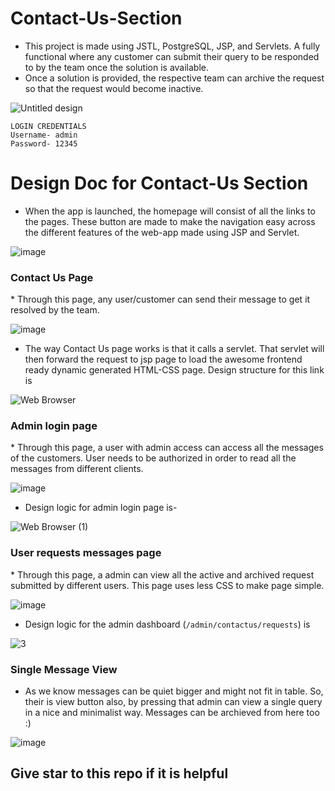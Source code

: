 # Contact-Us-Section

* This project is made using JSTL, PostgreSQL, JSP, and Servlets. A fully functional where any customer can submit their query to be responded to by the team once the solution is available.
* Once a solution is provided, the respective team can archive the request so that the request would become inactive.

![Untitled design](https://github.com/rhythm-design/Contact-Us-Section/assets/56234578/43f2d257-dbdb-465f-8377-3268ca2320f6)

```
LOGIN CREDENTIALS
Username- admin
Password- 12345
```

# Design Doc for Contact-Us Section
* When the app is launched, the homepage will consist of all the links to the pages. These button are made to make the navigation easy across the different features of the web-app made using JSP and Servlet.
  
![image](https://github.com/rhythm-design/Contact-Us-Section/assets/56234578/dbc0f780-2ffa-411b-baad-ab1c6733041b)

<h3>Contact Us Page</h3>
* Through this page, any user/customer can send their message to get it resolved by the team.

![image](https://github.com/rhythm-design/Contact-Us-Section/assets/56234578/ea4ece49-2a0e-4649-a5b7-e13da00712e5)
* The way Contact Us page works is that it calls a servlet. That servlet will then forward the request to jsp page to load the awesome frontend ready dynamic generated HTML-CSS page. Design structure for this link is


![Web Browser](https://github.com/rhythm-design/Contact-Us-Section/assets/56234578/f8278fc3-114e-408f-a9c0-eda8f1ec2c70)

<h3>Admin login page</h3>
* Through this page, a user with admin access can access all the messages of the customers. User needs to be authorized in order to read all the messages from different clients.

![image](https://github.com/rhythm-design/Contact-Us-Section/assets/56234578/26f690b9-63a6-412e-8fee-12c6e97225d7)
* Design logic for admin login page is-

![Web Browser (1)](https://github.com/rhythm-design/Contact-Us-Section/assets/56234578/c2b8ad70-477e-459c-ae65-d593c1299368)

<h3>User requests messages page</h3>
* Through this page, a admin can view all the active and archived request submitted by different users. This page uses less CSS to make page simple.

![image](https://github.com/rhythm-design/Contact-Us-Section/assets/56234578/4434d740-85a0-48d0-81d1-4dc587e16274)

* Design logic for the admin dashboard (`/admin/contactus/requests`) is


![3](https://github.com/rhythm-design/Contact-Us-Section/assets/56234578/3aec51a4-9ac7-4d59-ab8a-e2a2c4394067)

<h3>Single Message View</h3>

*  As we know messages can be quiet bigger and might not fit in table. So, their is view button also, by pressing that admin can view a single query in a nice and minimalist way. Messages can be archieved from here too :)

![image](https://github.com/rhythm-design/Contact-Us-Section/assets/56234578/f843c4ca-5e41-4ae5-8e64-8245f69720c2)

<h2>Give star to this repo if it is helpful</h2>
